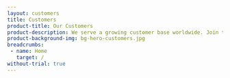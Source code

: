 ```yaml
---
layout: customers
title: Customers
product-title: Our Customers
product-description: We serve a growing customer base worldwide. Join the list and let SixSq solutions revolutionise your business.
product-background-img: bg-hero-customers.jpg
breadcrumbs:
 - name: Home
   target: /
without-trial: true
---
```

